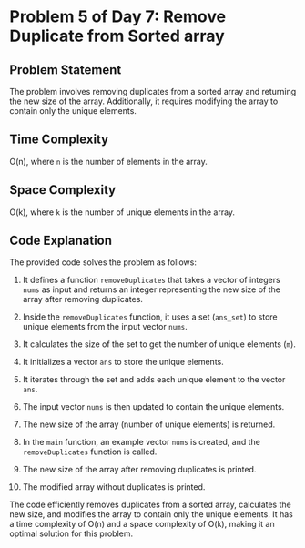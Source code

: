 # Problem 5 of Day 7: Remove Duplicate from Sorted array

## Problem Statement

The problem involves removing duplicates from a sorted array and returning the new size of the array. Additionally, it requires modifying the array to contain only the unique elements.

## Time Complexity

O(n), where `n` is the number of elements in the array.

## Space Complexity

O(k), where `k` is the number of unique elements in the array.

## Code Explanation

The provided code solves the problem as follows:

1. It defines a function `removeDuplicates` that takes a vector of integers `nums` as input and returns an integer representing the new size of the array after removing duplicates.

2. Inside the `removeDuplicates` function, it uses a set (`ans_set`) to store unique elements from the input vector `nums`.

3. It calculates the size of the set to get the number of unique elements (`m`).

4. It initializes a vector `ans` to store the unique elements.

5. It iterates through the set and adds each unique element to the vector `ans`.

6. The input vector `nums` is then updated to contain the unique elements.

7. The new size of the array (number of unique elements) is returned.

8. In the `main` function, an example vector `nums` is created, and the `removeDuplicates` function is called.

9. The new size of the array after removing duplicates is printed.

10. The modified array without duplicates is printed.

The code efficiently removes duplicates from a sorted array, calculates the new size, and modifies the array to contain only the unique elements. It has a time complexity of O(n) and a space complexity of O(k), making it an optimal solution for this problem.
